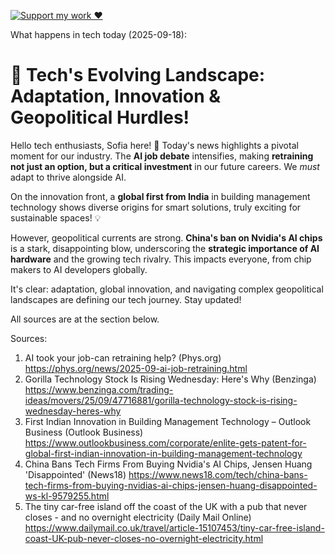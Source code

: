 [![Support my work ❤️](https://img.shields.io/badge/Support%20my%20work%20❤️-orange?style=for-the-badge&logo=patreon&logoColor=white)](https://www.patreon.com/c/evertonics)

What happens in tech today (2025-09-18):

# 🚀 Tech's Evolving Landscape: Adaptation, Innovation & Geopolitical Hurdles!

Hello tech enthusiasts, Sofia here! 🚀 Today's news highlights a pivotal moment for our industry. The **AI job debate** intensifies, making **retraining not just an option, but a critical investment** in our future careers. We *must* adapt to thrive alongside AI.

On the innovation front, a **global first from India** in building management technology shows diverse origins for smart solutions, truly exciting for sustainable spaces! 💡

However, geopolitical currents are strong. **China's ban on Nvidia's AI chips** is a stark, disappointing blow, underscoring the **strategic importance of AI hardware** and the growing tech rivalry. This impacts everyone, from chip makers to AI developers globally.

It's clear: adaptation, global innovation, and navigating complex geopolitical landscapes are defining our tech journey. Stay updated!

All sources are at the section below.

Sources:
1. AI took your job-can retraining help? (Phys.org)
   https://phys.org/news/2025-09-ai-job-retraining.html
2. Gorilla Technology Stock Is Rising Wednesday: Here's Why (Benzinga)
   https://www.benzinga.com/trading-ideas/movers/25/09/47716881/gorilla-technology-stock-is-rising-wednesday-heres-why
3. First Indian Innovation in Building Management Technology – Outlook Business (Outlook Business)
   https://www.outlookbusiness.com/corporate/enlite-gets-patent-for-global-first-indian-innovation-in-building-management-technology
4. China Bans Tech Firms From Buying Nvidia's AI Chips, Jensen Huang 'Disappointed' (News18)
   https://www.news18.com/tech/china-bans-tech-firms-from-buying-nvidias-ai-chips-jensen-huang-disappointed-ws-kl-9579255.html
5. The tiny car-free island off the coast of the UK with a pub that never closes - and no overnight electricity (Daily Mail Online)
   https://www.dailymail.co.uk/travel/article-15107453/tiny-car-free-island-coast-UK-pub-never-closes-no-overnight-electricity.html